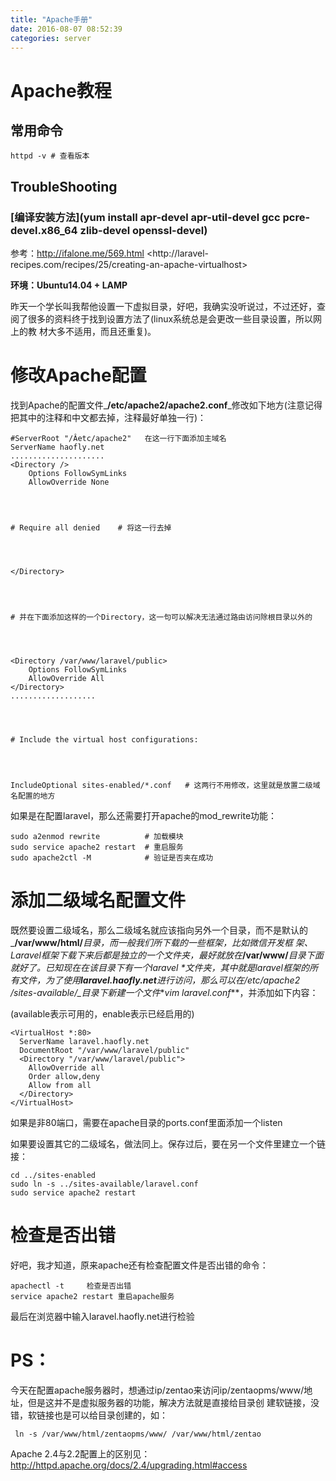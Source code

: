 ```yaml
---
title: "Apache手册"
date: 2016-08-07 08:52:39
categories: server
---
```

# Apache教程

## 常用命令

    httpd -v # 查看版本

## TroubleShooting
### [编译安装方法](yum install apr-devel apr-util-devel gcc pcre-devel.x86_64 zlib-devel openssl-devel)

参考：<http://ifalone.me/569.html> <http://laravel-
recipes.com/recipes/25/creating-an-apache-virtualhost>

**环境：Ubuntu14.04 + LAMP**

昨天一个学长叫我帮他设置一下虚拟目录，好吧，我确实没听说过，不过还好，查阅了很多的资料终于找到设置方法了(linux系统总是会更改一些目录设置，所以网上的教
材大多不适用，而且还重复)。

# 修改Apache配置

找到Apache的配置文件_**/etc/apache2/apache2.conf**_修改如下地方(注意记得把其中的注释和中文都去掉，注释最好单独一行)：



    #ServerRoot "/Âetc/apache2"   在这一行下面添加主域名
    ServerName haofly.net
    .....................
    <Directory />
        Options FollowSymLinks
        AllowOverride None




    # Require all denied    # 将这一行去掉




    </Directory>




    # 并在下面添加这样的一个Directory，这一句可以解决无法通过路由访问除根目录以外的




    <Directory /var/www/laravel/public>
        Options FollowSymLinks
        AllowOverride All
    </Directory>
    ...................




    # Include the virtual host configurations:




    IncludeOptional sites-enabled/*.conf   # 这两行不用修改，这里就是放置二级域名配置的地方

如果是在配置laravel，那么还需要打开apache的mod_rewrite功能：



    sudo a2enmod rewrite          # 加载模块
    sudo service apache2 restart  # 重启服务
    sudo apache2ctl -M            # 验证是否夹在成功

# 添加二级域名配置文件

既然要设置二级域名，那么二级域名就应该指向另外一个目录，而不是默认的_**/var/www/html/**_目录，而一般我们所下载的一些框架，比如微信开发框
架、Laravel框架下载下来后都是独立的一个文件夹，最好就放在_**/var/www/**_目录下面就好了。已知现在在该目录下有一个_**laravel*
*_文件夹，其中就是laravel框架的所有文件，为了使用_**laravel.haofly.net**_进行访问，那么可以在_**/etc/apache2
/sites-available/**_目录下新建一个文件**_vim laravel.conf_**，并添加如下内容：

(available表示可用的，enable表示已经启用的)



    <VirtualHost *:80>
      ServerName laravel.haofly.net
      DocumentRoot "/var/www/laravel/public"
      <Directory "/var/www/laravel/public">
        AllowOverride all
        Order allow,deny
        Allow from all
      </Directory>
    </VirtualHost>

如果是非80端口，需要在apache目录的ports.conf里面添加一个listen

如果要设置其它的二级域名，做法同上。保存过后，要在另一个文件里建立一个链接：



    cd ../sites-enabled
    sudo ln -s ../sites-available/laravel.conf
    sudo service apache2 restart

# 检查是否出错

好吧，我才知道，原来apache还有检查配置文件是否出错的命令：



    apachectl -t     检查是否出错
    service apache2 restart 重启apache服务

最后在浏览器中输入laravel.haofly.net进行检验

# PS：

今天在配置apache服务器时，想通过ip/zentao来访问ip/zentaopms/www/地址，但是这并不是虚拟服务器的功能，解决方法就是直接给目录创
建软链接，没错，软链接也是可以给目录创建的，如：



     ln -s /var/www/html/zentaopms/www/ /var/www/html/zentao

Apache 2.4与2.2配置上的区别见：<http://httpd.apache.org/docs/2.4/upgrading.html#access>
